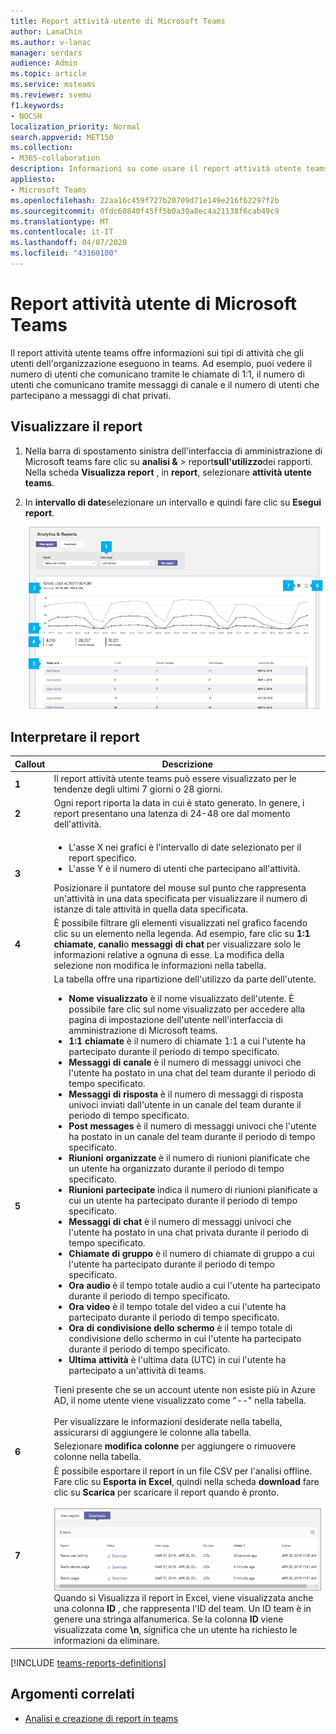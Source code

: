 ```yaml
---
title: Report attività utente di Microsoft Teams
author: LanaChin
ms.author: v-lanac
manager: serdars
audience: Admin
ms.topic: article
ms.service: msteams
ms.reviewer: svemu
f1.keywords:
- NOCSH
localization_priority: Normal
search.appverid: MET150
ms.collection:
- M365-collaboration
description: Informazioni su come usare il report attività utente teams nell'interfaccia di amministrazione di Microsoft teams per scoprire in che modo gli utenti dell'organizzazione usano team.
appliesto:
- Microsoft Teams
ms.openlocfilehash: 22aa16c459f727b20709d71e149e216f62297f2b
ms.sourcegitcommit: 0fdc60840f45ff5b0a39a8ec4a21138f6cab49c9
ms.translationtype: MT
ms.contentlocale: it-IT
ms.lasthandoff: 04/07/2020
ms.locfileid: "43160100"
---
```

# <a name="microsoft-teams-user-activity-report"></a>Report attività utente di Microsoft Teams

Il report attività utente teams offre informazioni sui tipi di attività che gli utenti dell'organizzazione eseguono in teams. Ad esempio, puoi vedere il numero di utenti che comunicano tramite le chiamate di 1:1, il numero di utenti che comunicano tramite messaggi di canale e il numero di utenti che partecipano a messaggi di chat privati.

## <a name="view-the-report"></a>Visualizzare il report

1. Nella barra di spostamento sinistra dell'interfaccia di amministrazione di Microsoft teams fare clic su **analisi &** > report**sull'utilizzo**dei rapporti. Nella scheda **Visualizza report** , in **report**, selezionare **attività utente teams**.
2. In **intervallo di date**selezionare un intervallo e quindi fare clic su **Esegui report**.

    ![Screenshot del report attività utente teams nell'interfaccia di amministrazione di teams con callout](../media/teams-reports-user-activity-with-callouts.png "Screenshot del report attività utente teams nell'interfaccia di amministrazione di teams con callout")

## <a name="interpret-the-report"></a>Interpretare il report

|Callout |Descrizione  |
|--------|-------------|
|**1**   |Il report attività utente teams può essere visualizzato per le tendenze degli ultimi 7 giorni o 28 giorni. |
|**2**   |Ogni report riporta la data in cui è stato generato. In genere, i report presentano una latenza di 24-48 ore dal momento dell'attività. |
|**3**   |<ul><li>L'asse X nei grafici è l'intervallo di date selezionato per il report specifico. </li><li>L'asse Y è il numero di utenti che partecipano all'attività.</li></ul>Posizionare il puntatore del mouse sul punto che rappresenta un'attività in una data specificata per visualizzare il numero di istanze di tale attività in quella data specificata. |
|**4**   |È possibile filtrare gli elementi visualizzati nel grafico facendo clic su un elemento nella legenda. Ad esempio, fare clic su **1:1 chiamate**, **canali**o **messaggi di chat** per visualizzare solo le informazioni relative a ognuna di esse. La modifica della selezione non modifica le informazioni nella tabella. |
|**5**   |La tabella offre una ripartizione dell'utilizzo da parte dell'utente.   <ul><li>**Nome visualizzato** è il nome visualizzato dell'utente. È possibile fare clic sul nome visualizzato per accedere alla pagina di impostazione dell'utente nell'interfaccia di amministrazione di Microsoft teams.</li><li>**1:1 chiamate** è il numero di chiamate 1:1 a cui l'utente ha partecipato durante il periodo di tempo specificato.</li><li>**Messaggi di canale** è il numero di messaggi univoci che l'utente ha postato in una chat del team durante il periodo di tempo specificato.</li><li>**Messaggi di risposta** è il numero di messaggi di risposta univoci inviati dall'utente in un canale del team durante il periodo di tempo specificato.</li> <li>**Post messages** è il numero di messaggi univoci che l'utente ha postato in un canale del team durante il periodo di tempo specificato.</li><li>**Riunioni organizzate** è il numero di riunioni pianificate che un utente ha organizzato durante il periodo di tempo specificato.</li><li>**Riunioni partecipate** indica il numero di riunioni pianificate a cui un utente ha partecipato durante il periodo di tempo specificato.</li><li>**Messaggi di chat** è il numero di messaggi univoci che l'utente ha postato in una chat privata durante il periodo di tempo specificato.</li><li>**Chiamate di gruppo** è il numero di chiamate di gruppo a cui l'utente ha partecipato durante il periodo di tempo specificato.</li><li>**Ora audio** è il tempo totale audio a cui l'utente ha partecipato durante il periodo di tempo specificato.</li><li>**Ora video** è il tempo totale del video a cui l'utente ha partecipato durante il periodo di tempo specificato.</li><li>**Ora di condivisione dello schermo** è il tempo totale di condivisione dello schermo in cui l'utente ha partecipato durante il periodo di tempo specificato.</li>  <li>**Ultima attività** è l'ultima data (UTC) in cui l'utente ha partecipato a un'attività di teams.</li> </ul>Tieni presente che se un account utente non esiste più in Azure AD, il nome utente viene visualizzato come "--" nella tabella. <br><br>Per visualizzare le informazioni desiderate nella tabella, assicurarsi di aggiungere le colonne alla tabella.
|**6**   |Selezionare **modifica colonne** per aggiungere o rimuovere colonne nella tabella. |
|**7**   |È possibile esportare il report in un file CSV per l'analisi offline. Fare clic su **Esporta in Excel**, quindi nella scheda **download** fare clic su **Scarica** per scaricare il report quando è pronto.<br><br>![Screenshot della scheda download che mostra i report esportati da scaricare](../media/teams-reports-export-to-csv.png) <br>Quando si Visualizza il report in Excel, viene visualizzata anche una colonna **ID** , che rappresenta l'ID del team. Un ID team è in genere una stringa alfanumerica. Se la colonna **ID** viene visualizzata come **\n**, significa che un utente ha richiesto le informazioni da eliminare. ||

[!INCLUDE [teams-reports-definitions](../includes/teams-reports-definitions.md)]

## <a name="related-topics"></a>Argomenti correlati

- [Analisi e creazione di report in teams](teams-reporting-reference.md)
